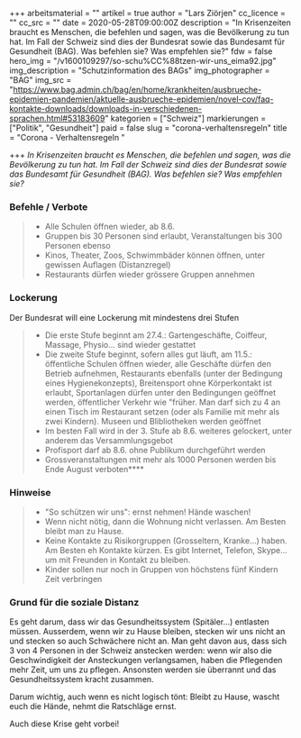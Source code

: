 +++
arbeitsmaterial = ""
artikel = true
author = "Lars Ziörjen"
cc_licence = ""
cc_src = ""
date = 2020-05-28T09:00:00Z
description = "In Krisenzeiten braucht es Menschen, die befehlen und sagen, was die Bevölkerung zu tun hat. Im Fall der Schweiz sind dies der Bundesrat sowie das Bundesamt für Gesundheit (BAG). Was befehlen sie? Was empfehlen sie?"
fdw = false
hero_img = "/v1600109297/so-schu%CC%88tzen-wir-uns_eima92.jpg"
img_description = "Schutzinformation des BAGs"
img_photographer = "BAG"
img_src = "https://www.bag.admin.ch/bag/en/home/krankheiten/ausbrueche-epidemien-pandemien/aktuelle-ausbrueche-epidemien/novel-cov/faq-kontakte-downloads/downloads-in-verschiedenen-sprachen.html#53183609"
kategorien = ["Schweiz"]
markierungen = ["Politik", "Gesundheit"]
paid = false
slug = "corona-verhaltensregeln"
title = "Corona - Verhaltensregeln "

+++
_In Krisenzeiten braucht es Menschen, die befehlen und sagen, was die Bevölkerung zu tun hat. Im Fall der Schweiz sind dies der Bundesrat sowie das Bundesamt für Gesundheit (BAG). Was befehlen sie? Was empfehlen sie?_

### **Befehle / Verbote**

> * Alle Schulen öffnen wieder, ab 8.6.
> * Gruppen bis 30 Personen sind erlaubt, Veranstaltungen bis 300 Personen ebenso
> * Kinos, Theater, Zoos, Schwimmbäder können öffnen, unter gewissen Auflagen (Distanzregel)
> * Restaurants dürfen wieder grössere Gruppen annehmen​

### **Lockerung**

Der Bundesrat will eine Lockerung mit mindestens drei Stufen

> * Die erste Stufe beginnt am 27.4.: Gartengeschäfte, Coiffeur, Massage, Physio... sind wieder gestattet
> * Die zweite Stufe beginnt, sofern alles gut läuft, am 11.5.: öffentliche Schulen öffnen wieder, alle Geschäfte dürfen den Betrieb aufnehmen, Restaurants ebenfalls (unter der Bedingung eines Hygienekonzepts), Breitensport ohne Körperkontakt ist erlaubt, Sportanlagen dürfen unter den Bedingungen geöffnet werden, öffentlicher Verkehr wie "früher. Man darf sich zu 4 an einen Tisch im Restaurant setzen (oder als Familie mit mehr als zwei Kindern). Museen und Blibliotheken werden geöffnet
> * Im besten Fall wird in der 3. Stufe ab 8.6. weiteres gelockert, unter anderem das Versammlungsgebot
> * Profisport darf ab 8.6. ohne Publikum durchgeführt werden
> * Grossveranstaltungen mit mehr als 1000 Personen werden bis Ende August verboten**​**

### **Hinweise**

> * "So schützen wir uns": ernst nehmen! Hände waschen!
> * Wenn nicht nötig, dann die Wohnung nicht verlassen. Am Besten bleibt man zu Hause.
> * Keine Kontakte zu Risikorgruppen (Grosseltern, Kranke...) haben. Am Besten eh Kontakte kürzen. Es gibt Internet, Telefon, Skype... um mit Freunden in Kontakt zu bleiben.
> * Kinder sollen nur noch in Gruppen von höchstens fünf Kindern Zeit verbringen​

### **Grund für die soziale Distanz**

Es geht darum, dass wir das Gesundheitssystem (Spitäler...) entlasten müssen. Ausserdem, wenn wir zu Hause bleiben, stecken wir uns nicht an und stecken so auch Schwächere nicht an. Man geht davon aus, dass sich 3 von 4 Personen in der Schweiz anstecken werden: wenn wir also die Geschwindigkeit der Ansteckungen verlangsamen, haben die Pflegenden mehr Zeit, um uns zu pflegen. Ansonsten werden sie überrannt und das Gesundheitssystem kracht zusammen.

Darum wichtig, auch wenn es nicht logisch tönt: Bleibt zu Hause, wascht euch die Hände, nehmt die Ratschläge ernst.

Auch diese Krise geht vorbei!

